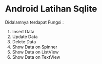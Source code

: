 # Android Latihan Sqlite

Didalamnya terdapat Fungsi :
1. Insert Data
2. Update Data
3. Delete Data
4. Show Data on Spinner
5. Show Data on ListView
6. Show Data on TextView
